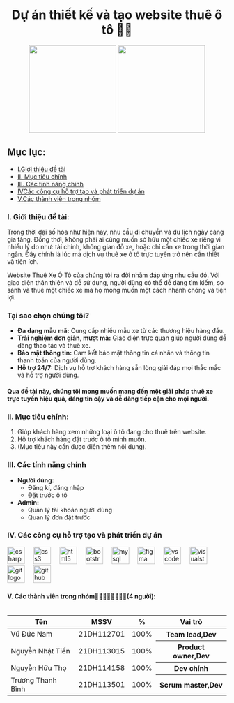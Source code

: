<h1 align="center">Dự án thiết kế và tạo website thuê ô tô 🚗🚗</h1>

<div align="center">
  <img height="200" src="https://cdn.discordapp.com/attachments/1089969551896219728/1164584424025886853/image.png?ex=6543bec3&is=653149c3&hm=7b22695f01abb570152bcabe3c58d5fe6e213dd6d08cf93f75037cff4d764543&" />
  <img height="200" src="https://cdn.discordapp.com/attachments/1089969551896219728/1164583925469950132/bg_3.jpg?ex=6543be4c&is=6531494c&hm=ffa01b679f000e40d82f91c1013a248fceee933196f59164fb8a9b37e7a69f98&" />
</div>

<h2 align="left">Mục lục:</h2>
<ul>
  <li><a href="#1">I.Giới thiệu đề tài</a></li>
  <li><a href="#2">II. Mục tiêu chính</a></li>
  <li><a href="#3">III. Các tính năng chính</a></li>
  <li><a href="#4">IVCác công cụ hỗ trợ tạo và phát triển dự án</a></li>
  <li><a href="#5">V.Các thành viên trong nhóm</a></li>
</ul>

<h3 id="1" align="left">I. Giới thiệu đề tài:</h3>
<p>Trong thời đại số hóa như hiện nay, nhu cầu di chuyển và du lịch ngày càng gia tăng. Đồng thời, không phải ai cũng muốn sở hữu một chiếc xe riêng vì nhiều lý do như: tài chính, không gian đỗ xe, hoặc chỉ cần xe trong thời gian ngắn. Đây chính là lúc mà dịch vụ thuê xe ô tô trực tuyến trở nên cần thiết và tiện ích.</p>
<p>Website Thuê Xe Ô Tô của chúng tôi ra đời nhằm đáp ứng nhu cầu đó. Với giao diện thân thiện và dễ sử dụng, người dùng có thể dễ dàng tìm kiếm, so sánh và thuê một chiếc xe mà họ mong muốn một cách nhanh chóng và tiện lợi.</p>
<h3>Tại sao chọn chúng tôi?</h3>
<ul>
  <li><strong>Đa dạng mẫu mã:</strong> Cung cấp nhiều mẫu xe từ các thương hiệu hàng đầu.</li>
  <li><strong>Trải nghiệm đơn giản, mượt mà:</strong> Giao diện trực quan giúp người dùng dễ dàng thao tác và thuê xe.</li>
  <li><strong>Bảo mật thông tin:</strong> Cam kết bảo mật thông tin cá nhân và thông tin thanh toán của người dùng.</li>
  <li><strong>Hỗ trợ 24/7:</strong> Dịch vụ hỗ trợ khách hàng sẵn lòng giải đáp mọi thắc mắc và hỗ trợ người dùng.</li>
</ul>
<h4>Qua đề tài này, chúng tôi mong muốn mang đến một giải pháp thuê xe trực tuyến hiệu quả, đáng tin cậy và dễ dàng tiếp cận cho mọi người.</h4>


<h3 id="2" align="left">II. Mục tiêu chính:</h3>
<ol>
  <li>Giúp khách hàng xem những loại ô tô đang cho thuê trên website.</li>
  <li>Hỗ trợ khách hàng đặt trước ô tô mình muốn.</li>
  <li>(Mục tiêu này cần được điền thêm nội dung).</li>
</ol>

<h3 id="3" align="left">III. Các tính năng chính</h3>
<ul>
  <li><strong>Người dùng:</strong>
    <ul>
      <li>Đăng kí, đăng nhập</li>
      <li>Đặt trước ô tô</li>
    </ul>
  </li>
  <li><strong>Admin:</strong>
    <ul>
      <li>Quản lý tài khoản người dùng</li>
      <li>Quản lý đơn đặt trước</li>
    </ul>
  </li>
</ul>

<h3 id="4">IV. Các công cụ hỗ trợ tạo và phát triển dự án</h3>
<div align="left">
  <img src="https://cdn.jsdelivr.net/gh/devicons/devicon/icons/csharp/csharp-original.svg" height="40" alt="csharp logo" />
  <img width="12" />
  <img src="https://cdn.jsdelivr.net/gh/devicons/devicon/icons/css3/css3-original.svg" height="40" alt="css3 logo" />
  <img width="12" />
  <img src="https://cdn.jsdelivr.net/gh/devicons/devicon/icons/html5/html5-original.svg" height="40" alt="html5 logo" />
  <img width="12" />
  <img src="https://cdn.jsdelivr.net/gh/devicons/devicon/icons/bootstrap/bootstrap-original.svg" height="40" alt="bootstrap logo" />
  <img width="12" />
  <img src="https://cdn.jsdelivr.net/gh/devicons/devicon/icons/mysql/mysql-original.svg" height="40" alt="mysql logo" />
  <img width="12" />
  <img src="https://cdn.jsdelivr.net/gh/devicons/devicon/icons/figma/figma-original.svg" height="40" alt="figma logo" />
  <img width="12" />
  <img src="https://cdn.jsdelivr.net/gh/devicons/devicon/icons/vscode/vscode-original.svg" height="40" alt="vscode logo" />
  <img width="12" />
  <img src="https://cdn.jsdelivr.net/gh/devicons/devicon/icons/visualstudio/visualstudio-plain.svg" height="40" alt="visualstudio logo" />
  <img width="12" />
  <img src="https://cdn.jsdelivr.net/gh/devicons/devicon/icons/git/git-original.svg" height="40" alt="git logo" />
  <img width="12" />
  <img src="https://cdn.jsdelivr.net/gh/devicons/devicon/icons/github/github-original.svg" height="40" alt="github logo" />
</div>

<h4 id="5" align="left">V. Các thành viên trong nhóm🧑‍💻🧑‍💻🧑‍💻🧑‍💻(4 người):</h4>
<table>
<table>
  <thead>
    <tr>
      <th>Tên</th>
      <th>MSSV</th>
      <th>%</th>
       <th>Vai trò</th>
    </tr>
  </thead>
  <tbody>
    <tr>
      <td>Vũ Đức Nam</td>
      <td>21DH112701</td>
      <td>100%</td>
       <th>Team lead,Dev</th>
    </tr>
    <tr>
      <td>Nguyễn Nhật Tiến</td>
      <td>21DH113015</td>
      <td>100%</td>
       <th>Product owner,Dev</th>
    </tr>
    <tr>
      <td>Nguyễn Hữu Thọ</td>
      <td>21DH114158</td>
      <td>100%</td>
       <th>Dev chính</th>
    </tr>
    <tr>
      <td>Trương Thanh Bình</td>
      <td>21DH113501</td>
      <td>100%</td>
       <th>Scrum master,Dev</th>
    </tr>
  </tbody>
</table>
</table>

